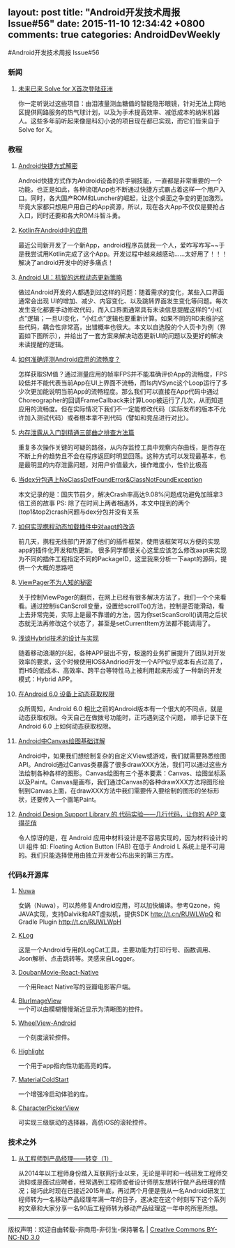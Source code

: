 layout: post
title: "Android开发技术周报 Issue#56"
date: 2015-11-10 12:34:42 +0800
comments: true
categories: AndroidDevWeekly
---

#Android开发技术周报 Issue#56

### 新闻

1. [未来已来 Solve for X首次登陆亚洲](http://t.cn/RU89ZVy)

	你一定听说过这些项目：由泪液量测血糖值的智能隐形眼镜，针对无法上网地区提供网路服务的热气球计划，以及为手术提高效率、减低成本的纳米机器人。这些多年前听起来像是科幻小说的项目现在都已实现，而它们皆来自于Solve for X。

### 教程

1. [Android快捷方式解密](http://www.jianshu.com/p/dc3d04337d00)

	Android快捷方式作为Android设备的杀手锏技能，一直都是非常重要的一个功能，也正是如此，各种流氓App也不断通过快捷方式霸占着这样一个用户入口。同时，各大国产ROM和Luncher的崛起，让这个桌面之争变的更加激烈。毕竟大家都只想用户用自己的App资源，所以，现在各大App不仅仅是要抢占入口，同时还要和各大ROM斗智斗勇。

1. [Kotlin在Android中的应用](http://qq157755587.github.io/2015/11/14/kotlin-in-android/)
	
	最近公司新开发了一个新App，android程序员就我一个人，爱咋写咋写~~于是我尝试用Kotlin完成了这个App。开发过程中越来越感动……太好用了！！！解决了android开发中的好多痛点！

1. [Android UI：机智的远程动态更新策略](http://segmentfault.com/a/1190000003984408)

	做过Android开发的人都遇到过这样的问题：随着需求的变化，某些入口界面通常会出现 UI的增加、减少、内容变化、以及跳转界面发生变化等问题。每次发生变化都要手动修改代码，而入口界面通常具有未读信息提醒这样的“小红点”逻辑；一旦UI变化，“小红点”逻辑也要重新计算。如果不同的RD来维护这些代码，耦合性非常高，出错概率也很大。本文以自选股的个人页卡为例（界面如下图所示），并给出了一套方案来解决动态更新UI的问题以及更好的解决未读提醒的逻辑。

1. [如何准确评测Android应用的流畅度？](http://segmentfault.com/a/1190000003991467)

	怎样获取SM值？通过测量应用的帧率FPS并不能准确评价App的流畅度，FPS较低并不能代表当前App在UI上界面不流畅，而1s内VSync这个Loop运行了多少次更加能说明当前App的流畅程度。那么我们可以直接在App代码中通过Choreographer的回调FrameCallback来计算Loop被运行了几次，从而知道应用的流畅度。但在实际情况下我们不一定能修改代码（实际发布的版本不允许加入测试代码）或者根本拿不到代码（譬如和竞品进行对比）。

1. [内存泄露从入门到精通三部曲之排查方法篇](http://t.cn/RU8aIjj)

	重复多次操作关键的可疑的路径，从内存监控工具中观察内存曲线，是否存在不断上升的趋势且不会在程序返回时明显回落。这种方式可以发现最基本，也是最明显的内存泄露问题，对用户价值最大，操作难度小，性价比极高

1. [当dex分包遇上NoClassDefFoundError&ClassNotFoundException](http://t.cn/RU8acdX)

	本文记录的是：国庆节前夕，解决Crash率高达9.08%问题成功避免加班拿3倍工资的故事 PS: 除了在时间上两者相遇外，本文中提到的两个(top1&top2)crash问题与dex分包并没有关系

1. [如何实现携程动态加载插件中对aapt的改造](http://blog.csdn.net/lzyzsd/article/details/49768283)

	前几天，携程无线部门开源了他们的插件框架，使用该框架可以方便的实现app的插件化开发和热更新。 很多同学都很关心这里应该怎么修改aapt来实现为不同的插件工程指定不同的PackageID，这里我来分析一下aapt的源码，提供一个大概的思路吧

1. [ViewPager不为人知的秘密](http://www.jianshu.com/p/80891d0185f7)

	关于控制ViewPager的翻页，在网上已经有很多解决方法了，我们一个个来看看。通过控制isCanScroll变量，设置给scrollTo()方法，控制是否能滑动，看上去非常完美，实际上是最不靠谱的方法，因为你setScanScroll()调用之后状态就无法再修改这个状态了，甚至是setCurrentItem方法都不能调用了。

1. [浅谈Hybrid技术的设计与实现](http://web.jobbole.com/84121/)

	随着移动浪潮的兴起，各种APP层出不穷，极速的业务扩展提升了团队对开发效率的要求，这个时候使用IOS&Andriod开发一个APP似乎成本有点过高了，而H5的低成本、高效率、跨平台等特性马上被利用起来形成了一种新的开发模式：Hybrid APP。

1. [在Android 6.0 设备上动态获取权限](http://maoruibin.github.io/技术/2015/11/10/android_m_permission.html)

	众所周知，Android 6.0 相比之前的Android版本有一个很大的不同点，就是动态获取权限。今天自己在做拨号功能时，正巧遇到这个问题， 顺手记录下在Android 6.0 上如何动态获取权限。

1. [Android中Canvas绘图基础详解](http://blog.csdn.net/iispring/article/details/49770651)

	Android中，如果我们想绘制复杂的自定义View或游戏，我们就需要熟悉绘图API。Android通过Canvas类暴露了很多drawXXX方法，我们可以通过这些方法绘制各种各样的图形。Canvas绘图有三个基本要素：Canvas、绘图坐标系以及Paint。Canvas是画布，我们通过Canvas的各种drawXXX方法将图形绘制到Canvas上面，在drawXXX方法中我们需要传入要绘制的图形的坐标形状，还要传入一个画笔Paint。

1. [Android Design Support Library 的 代码实验——几行代码，让你的 APP 变得花俏](http://www.jianshu.com/p/1078568e859f)

	令人惊讶的是，在 Android 应用中材料设计是不容易实现的，因为材料设计的 UI 组件 如: Floating Action Button (FAB) 在低于 Android L 系统上是不可用的。我们只能选择使用由独立开发者公布出来的第三方库。

### 代码&开源库

1. [Nuwa](https://github.com/jasonross/Nuwa)

	女娲（Nuwa），可以热修复Android应用，可以加快编译。参考Qzone，纯JAVA实现，支持Dalvik和ART虚拟机，提供SDK http://t.cn/RUWLWpQ 和 Gradle Plugin http://t.cn/RUWLWpH

1. [KLog](https://github.com/ZhaoKaiQiang/KLog)

	这是一个Android专用的LogCat工具，主要功能为打印行号、函数调用、Json解析、点击跳转等。灵感来自Logger。

1. [DoubanMovie-React-Native](https://github.com/fengjundev/DoubanMovie-React-Native)

	一个用React Native写的豆瓣电影客户端。

1. [BlurImageView](https://github.com/wingjay/BlurImageView)	
	一个可以由模糊慢慢渐近显示为清晰图的控件。

1. [WheelView-Android](https://github.com/lantouzi/WheelView-Android)
	
	一个刻度滚轮控件。

1. [Highlight](https://github.com/hongyangAndroid/Highlight)

	一个用于app指向性功能高亮的库。

1. [MaterialColdStart](https://github.com/DreaminginCodeZH/MaterialColdStart)

	一个增强冷启动体验的库。

1. [CharacterPickerView](https://github.com/alafighting/CharacterPickerView)

	可实现三级联动的选择器，高仿iOS的滚轮控件。
	
### 技术之外

1. [从工程师到产品经理——转变（1）](http://www.jianshu.com/p/6fcee7aa30d1)

	从2014年以工程师身份踏入互联网行业以来，无论是平时和一线研发工程师交流抑或是面试应聘者，经常遇到工程师或者设计师朋友想转行做产品经理的情况；碰巧此时现在已接近2015年底，再过两个月便是我从一名Android研发工程师转为一名移动产品经理年满一年的日子，遂决定在这个时刻写下这个系列的文章和大家分享一名90后工程师转为移动产品经理这一年中的所思所想。

----
版权声明：欢迎自由转载-非商用-非衍生-保持署名 | [Creative Commons BY-NC-ND 3.0](http://creativecommons.org/licenses/by-nc-nd/3.0/deed.zh3)